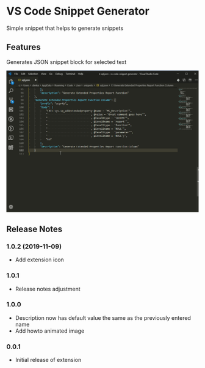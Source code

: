 # VS Code Snippet Generator

Simple snippet that helps to generate snippets

## Features

Generates JSON snippet block for selected text

![Generate snippet from highlight](images/generate_snippet_from_highlight.gif)

## Release Notes

### 1.0.2 (2019-11-09)

* Add extension icon

### 1.0.1

* Release notes adjustment

### 1.0.0

* Description now has default value the same as the previously entered name
* Add howto animated image

### 0.0.1

* Initial release of extension

